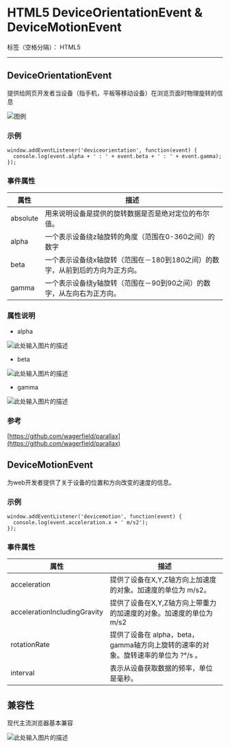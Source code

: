 # HTML5 DeviceOrientationEvent & DeviceMotionEvent

标签（空格分隔）： HTML5

---

## DeviceOrientationEvent
提供给网页开发者当设备（指手机，平板等移动设备）在浏览页面时物理旋转的信息

![图例][1]

### 示例

```
window.addEventListener('deviceorientation', function(event) {
  console.log(event.alpha + ' : ' + event.beta + ' : ' + event.gamma);
});
```

### 事件属性

| 属性 | 描述 |
| -- | -- |
| absolute |  用来说明设备是提供的旋转数据是否是绝对定位的布尔值。 |
| alpha | 一个表示设备绕z轴旋转的角度（范围在0-360之间）的数字 |
| beta | 一个表示设备绕x轴旋转（范围在－180到180之间）的数字，从前到后的方向为正方向。 |
| gamma | 一个表示设备绕y轴旋转（范围在－90到90之间）的数字，从左向右为正方向。 |

### 属性说明

- alpha

![此处输入图片的描述][2]

- beta

![此处输入图片的描述][3]

- gamma

![此处输入图片的描述][4]

### 参考
[https://github.com/wagerfield/parallax](https://github.com/wagerfield/parallax)

## DeviceMotionEvent
为web开发者提供了关于设备的位置和方向改变的速度的信息。


### 示例

```
window.addEventListener('devicemotion', function(event) {
  console.log(event.acceleration.x + ' m/s2');
});
```

### 事件属性

| 属性 | 描述 |
| -- | -- |
| acceleration | 提供了设备在X,Y,Z轴方向上加速度的对象。加速度的单位为 m/s2。 |
| accelerationIncludingGravity | 提供了设备在X,Y,Z轴方向上带重力的加速度的对象。加速度的单位为 m/s2 |
| rotationRate | 提供了设备在 alpha，beta， gamma轴方向上旋转的速率的对象。旋转速率的单位为 ?°/s 。 |
| interval | 表示从设备获取数据的频率，单位是毫秒。 |


  
## 兼容性

现代主流浏览器基本兼容

![此处输入图片的描述][5]


  [1]: https://github.com/winfredwyw/notes/blob/master/assets/201801/7.png
  [2]: https://github.com/winfredwyw/notes/blob/master/assets/201801/3.png
  [3]: https://github.com/winfredwyw/notes/blob/master/assets/201801/4.png
  [4]: https://github.com/winfredwyw/notes/blob/master/assets/201801/5.png
  [5]: https://github.com/winfredwyw/notes/blob/master/assets/201801/6.png